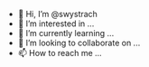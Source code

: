 - 👋 Hi, I’m @swystrach
- 👀 I’m interested in ...
- 🌱 I’m currently learning ...
- 💞️ I’m looking to collaborate on ...
- 📫 How to reach me ...

<!---
swystrach/swystrach is a ✨ special ✨ repository because its `README.md` (this file) appears on your GitHub profile.
You can click the Preview link to take a look at your changes.
--->
